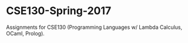 # CSE130-Spring-2017
Assignments for CSE130 (Programming Languages w/ Lambda Calculus, OCaml, Prolog). 
